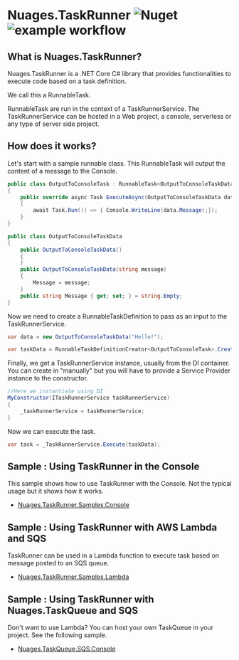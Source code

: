# Nuages.TaskRunner <img alt="Nuget" src="https://img.shields.io/nuget/v/Nuages.TaskRunner?style=flat-square"> ![example workflow](https://github.com/nuages-io/nuages-taskrunner/actions/workflows/nuget.yml/badge.svg)

## What is Nuages.TaskRunner?

Nuages.TaskRunner is a .NET Core C# library that provides functionalities to execute code based on a task definition.

We call this a RunnableTask.

RunnableTask are run in the context of a TaskRunnerService. The TaskRunnerService can be hosted in a Web project, a console, serverless or any type of server side project.


## How does it works?

Let's start with a sample runnable class. This RunnableTask will output the content of a message to the Console.

```csharp
public class OutputToConsoleTask : RunnableTask<OutputToConsoleTaskData>  
{  
    public override async Task ExecuteAsync(OutputToConsoleTaskData data)  
    {  
        await Task.Run(() => { Console.WriteLine(data.Message);});  
    }
}  

public class OutputToConsoleTaskData  
{  
    public OutputToConsoleTaskData()  
    {  
    }  
    public OutputToConsoleTaskData(string message)  
    {  
        Message = message;  
    }
    public string Message { get; set; } = string.Empty;  
}
```

Now we need to create a RunnableTaskDefinition to pass as an input to the TaskRunnerService.

```csharp
var data = new OutputToConsoleTaskData("Hello!");

var taskData = RunnableTaskDefinitionCreator<OutputToConsoleTask>.Create(data);
```

Finally, we get a TaskRunnerService instance, usually from the DI container. You can create in "manually" but you will have to provide a Service Provider instance to the constructor.

```csharp
//Here we instantiate using DI
MyConstructor(ITaskRunnerService taskRunnerService)
{
    _taskRunnerService = taskRunnerService;
}
```
Now we can execute the task.

```csharp
var task = _TaskRunnerService.Execute(taskData);
```

## Sample : Using TaskRunner in the Console

This sample shows how to use TaskRunner with the Console. Not the typical usage but it shows how it works.

- [Nuages.TaskRunner.Samples.Console](https://github.com/nuages-io/)

## Sample : Using TaskRunner with AWS Lambda and SQS

TaskRunner can be used in a Lambda function to execute task based on message posted to an SQS queue.

- [Nuages.TaskRunner.Samples.Lambda](https://github.com/nuages-io/)

## Sample : Using TaskRunner with Nuages.TaskQueue and SQS

Don't want to use Lambda? You can host your own TaskQueue in your project. See the following sample.

- [Nuages.TaskQueue.SQS.Console](https://github.com/nuages-io/)
